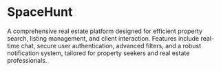 # SpaceHunt
A comprehensive real estate platform designed for efficient property search, listing management, and client interaction. Features include real-time chat, secure user authentication, advanced filters, and a robust notification system, tailored for property seekers and real estate professionals.
